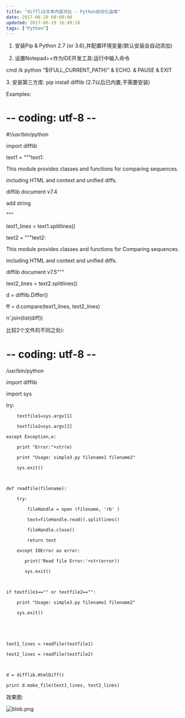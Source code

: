 ```yaml
---
title: "difflib文本内容对比 - Python自动化运维"
date: 2017-06-20 08:00:00
updated: 2017-06-19 16:49:18
tags: ["Python"]
---
```

  1. 安装Pip & Python 2.7 (or 3.6),并配置环境变量(默认安装会自动添加)

  2. 设置Notepad++作为IDE开发工具:运行中输入命令 
 
 
 cmd /k python "$(FULL_CURRENT_PATH)" & ECHO. & PAUSE & EXIT

3\. 安装第三方库: pip install difflib (2.7以后已内置,不需要安装)

  

Examples:

 
 
 # -- coding: utf-8 --

 #!/usr/bin/python

 import difflib

 

 text1 = """text1:

 This module provides classes and functions for comparing sequences.

 including HTML and context and unified diffs.

 difflib document v7.4

 add string

 """

 

 text1_lines = text1.splitlines()

    

 text2 = """text2:

 This module provides classes and functions for Comparing sequences.

 including HTML and context and unified diffs.

 difflib document v7.5"""



 text2_lines = text2.splitlines()



 d = difflib.Differ()

ff = d.compare(text1_lines, text2_lines)

n'.join(list(diff))

比较2个文件的不同之处):



 # -- coding: utf-8 --

/usr/bin/python

 import difflib

 import sys

 

 try:

        textfile1=sys.argv[1]

        textfile2=sys.argv[2]

    except Exception,e:

        print "Error:"+str(e)

        print "Usage: simple3.py filename1 filename2"

        sys.exit()

    

    def readfile(filename):

        try:

            fileHandle = open (filename, 'rb' ) 

            text=fileHandle.read().splitlines()

            fileHandle.close()

            return text

        except IOError as error:

           print('Read file Error:'+str(error))

           sys.exit()

    

    if textfile1=="" or textfile2=="":

        print "Usage: simple3.py filename1 filename2"

        sys.exit()

    

    

    text1_lines = readfile(textfile1) 

    text2_lines = readfile(textfile2) 

    

    d = difflib.HtmlDiff()

    print d.make_file(text1_lines, text2_lines)

效果图:

![blob.png](/uploads/ueditor/php/upload/image/20170619/1497861412.png)

